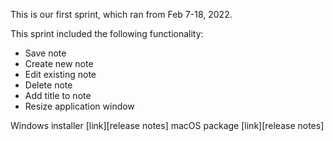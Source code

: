This is our first sprint, which ran from Feb 7-18, 2022.

This sprint included the following functionality:

- Save note
- Create new note
- Edit existing note
- Delete note
- Add title to note
- Resize application window

Windows installer [link][release notes]
macOS package [link][release notes]